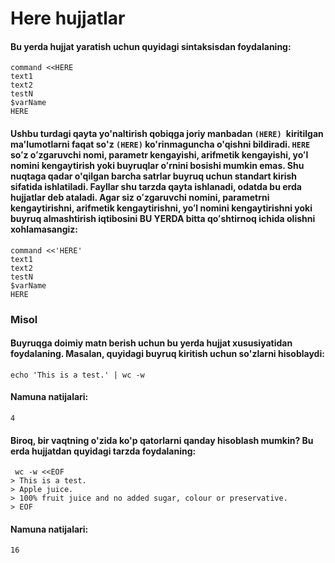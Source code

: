 # Here hujjatlar

#### Bu yerda hujjat yaratish uchun quyidagi sintaksisdan foydalaning:

```
command <<HERE
text1
text2
testN
$varName
HERE
```


#### Ushbu turdagi qayta yo'naltirish qobiqga joriy manbadan ```(HERE) ```kiritilgan ma'lumotlarni faqat so'z ```(HERE)``` ko'rinmaguncha o'qishni bildiradi. ```HERE``` soʻz oʻzgaruvchi nomi, parametr kengayishi, arifmetik kengayishi, yoʻl nomini kengaytirish yoki buyruqlar oʻrnini bosishi mumkin emas. Shu nuqtaga qadar o'qilgan barcha satrlar buyruq uchun standart kirish sifatida ishlatiladi. Fayllar shu tarzda qayta ishlanadi, odatda bu erda hujjatlar deb ataladi. Agar siz oʻzgaruvchi nomini, parametrni kengaytirishni, arifmetik kengaytirishni, yoʻl nomini kengaytirishni yoki buyruq almashtirish iqtibosini BU YERDA bitta qoʻshtirnoq ichida olishni xohlamasangiz:






```
command <<'HERE'
text1
text2
testN
$varName
HERE
```

### Misol

#### Buyruqga doimiy matn berish uchun bu yerda hujjat xususiyatidan foydalaning. Masalan, quyidagi buyruq kiritish uchun so'zlarni hisoblaydi:

```
echo 'This is a test.' | wc -w
```

#### Namuna natijalari:

```
4
```

#### Biroq, bir vaqtning o'zida ko'p qatorlarni qanday hisoblash mumkin? Bu erda hujjatdan quyidagi tarzda foydalaning:

```
 wc -w <<EOF
> This is a test.
> Apple juice.
> 100% fruit juice and no added sugar, colour or preservative.
> EOF

```

#### Namuna natijalari:


```
16
```